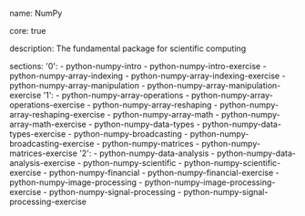 name: NumPy

core: true

description: The fundamental package for scientific computing

sections:
  '0':
    - python-numpy-intro
    - python-numpy-intro-exercise
    - python-numpy-array-indexing
    - python-numpy-array-indexing-exercise
    - python-numpy-array-manipulation
    - python-numpy-array-manipulation-exercise
  '1':
    - python-numpy-array-operations
    - python-numpy-array-operations-exercise
    - python-numpy-array-reshaping 
    - python-numpy-array-reshaping-exercise
    - python-numpy-array-math
    - python-numpy-array-math-exercise
    - python-numpy-data-types
    - python-numpy-data-types-exercise
    - python-numpy-broadcasting
    - python-numpy-broadcasting-exercise
    - python-numpy-matrices
    - python-numpy-matrices-exercise
  '2':
    - python-numpy-data-analysis
    - python-numpy-data-analysis-exercise
    - python-numpy-scientific
    - python-numpy-scientific-exercise
    - python-numpy-financial
    - python-numpy-financial-exercise
    - python-numpy-image-processing
    - python-numpy-image-processing-exercise
    - python-numpy-signal-processing
    - python-numpy-signal-processing-exercise
